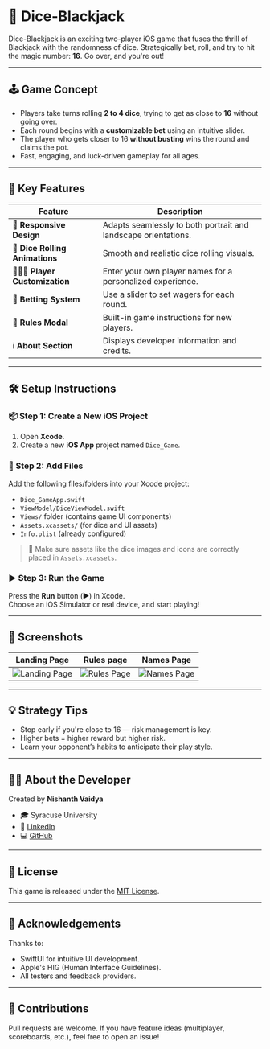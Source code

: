 # 🎲 Dice-Blackjack

Dice-Blackjack is an exciting two-player iOS game that fuses the thrill of Blackjack with the randomness of dice. Strategically bet, roll, and try to hit the magic number: **16**. Go over, and you're out!

---

## 🕹 Game Concept

- Players take turns rolling **2 to 4 dice**, trying to get as close to **16** without going over.
- Each round begins with a **customizable bet** using an intuitive slider.
- The player who gets closer to 16 **without busting** wins the round and claims the pot.
- Fast, engaging, and luck-driven gameplay for all ages.

---

## 📱 Key Features

| Feature | Description |
|--------|-------------|
| 🎨 **Responsive Design** | Adapts seamlessly to both portrait and landscape orientations. |
| 🎲 **Dice Rolling Animations** | Smooth and realistic dice rolling visuals. |
| 🧑‍🤝‍🧑 **Player Customization** | Enter your own player names for a personalized experience. |
| 💸 **Betting System** | Use a slider to set wagers for each round. |
| 📘 **Rules Modal** | Built-in game instructions for new players. |
| ℹ️ **About Section** | Displays developer information and credits. |

---

## 🛠 Setup Instructions

### 📦 Step 1: Create a New iOS Project

1. Open **Xcode**.
2. Create a new **iOS App** project named `Dice_Game`.

### 📂 Step 2: Add Files

Add the following files/folders into your Xcode project:

- `Dice_GameApp.swift`
- `ViewModel/DiceViewModel.swift`
- `Views/` folder (contains game UI components)
- `Assets.xcassets/` (for dice and UI assets)
- `Info.plist` (already configured)

> 🔽 Make sure assets like the dice images and icons are correctly placed in `Assets.xcassets`.

### ▶️ Step 3: Run the Game

Press the **Run** button (▶️) in Xcode.  
Choose an iOS Simulator or real device, and start playing!

---

## 📸 Screenshots

| Landing Page | Rules page | Names Page |
|---------|------------|-------------|
| ![Landing Page](https://github.com/user-attachments/assets/c02f4508-0f73-44f6-bedf-ca9fcfc1b77e) | ![Rules Page](https://github.com/user-attachments/assets/ef7af2e3-d468-490f-bcdf-cbbb12e32110) | ![Names Page](https://github.com/user-attachments/assets/9b7d8abf-ac00-4214-8e96-4dc2d59e6997) |

---

## 💡 Strategy Tips

- Stop early if you're close to 16 — risk management is key.
- Higher bets = higher reward but higher risk.
- Learn your opponent’s habits to anticipate their play style.

---

## 👨‍💻 About the Developer

Created by **Nishanth Vaidya**  
- 🎓 Syracuse University  
- 🔗 [LinkedIn](https://www.linkedin.com/in/nv2/)  
- 💻 [GitHub](https://github.com/NishanthVaidya)

---

## 📄 License

This game is released under the [MIT License](LICENSE).

---

## 🙌 Acknowledgements

Thanks to:
- SwiftUI for intuitive UI development.
- Apple's HIG (Human Interface Guidelines).
- All testers and feedback providers.

---

## 🤝 Contributions

Pull requests are welcome. If you have feature ideas (multiplayer, scoreboards, etc.), feel free to open an issue!
